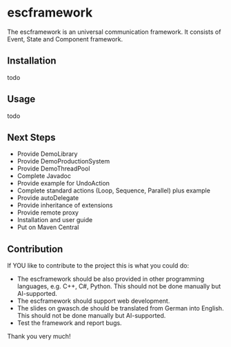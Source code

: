 # escframework
The escframework is an universal communication framework. It consists of Event, State and Component framework.

## Installation
todo

## Usage
todo

## Next Steps
* Provide DemoLibrary
* Provide DemoProductionSystem
* Provide DemoThreadPool
* Complete Javadoc
* Provide example for UndoAction
* Complete standard actions (Loop, Sequence, Parallel) plus example
* Provide autoDelegate
* Provide inheritance of extensions
* Provide remote proxy
* Installation and user guide
* Put on Maven Central
  
## Contribution
If YOU like to contribute to the project this is what you could do:
* The escframework should be also provided in other programming languages, e.g. C++, C#, Python. This should not be done manually but AI-supported.
* The escframework should support web development.
* The slides on gwasch.de should be translated from German into English. This should not be done manually but AI-supported.
* Test the framework and report bugs.

Thank you very much!
